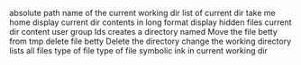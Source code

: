 absolute path name of the current working dir
list of current dir
take me home
display current dir contents in long format
display hidden files
current dir content user group Ids
creates a directory named
Move the file betty from tmp
delete file betty
Delete the directory
change the working directory
 lists all files
type of file
type of file
symbolic ink in current working dir
